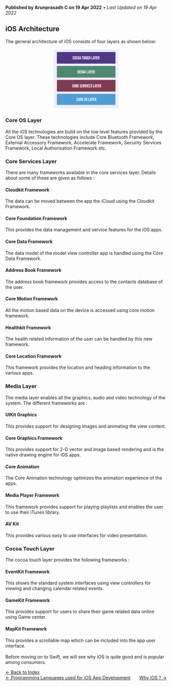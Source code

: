 **Published by Arunprasadh C on 19 Apr 2022** • *Last Updated on 19 Apr 2022*

## iOS Architecture
The general architecture of iOS consists of four layers as shown below:
<p align="center">
<img src="./assets/images/ios_app_arch.png" height="40%" width="40%">
</p>

### Core OS Layer
All the iOS technologies are build on the low level features provided by the Core OS layer. These technologies include Core Bluetooth Framework, External Accessory Framework, Accelerate Framework, Security Services Framework, Local Authorisation Framework etc.

### Core Services Layer
There are many frameworks available in the core services layer. Details about some of these are given as follows :

#### Cloudkit Framework
The data can be moved between the app the iCloud using the Cloudkit Framework.

#### Core Foundation Framework
This provides the data management and service features for the iOS apps.

#### Core Data Framework
The data model of the model view controller app is handled using the Core Data Framework.

#### Address Book Framework
The address book framework provides access to the contacts database of the user.

#### Core Motion Framework
All the motion based data on the device is accessed using core motion framework.

#### Healthkit Framework
The health related information of the user can be handled by this new framework.

#### Core Location Framework
This framework provides the location and heading information to the various apps.

### Media Layer
The media layer enables all the graphics, audio and video technology of the system. The different frameworks are :

#### UIKit Graphics
This provides support for designing images and animating the view content.

#### Core Graphics Framework
This provides support for 2-D vector and image based rendering and is the native drawing engine for iOS apps.

#### Core Animation
The Core Animation technology optimizes the animation experience of the apps.

#### Media Player Framework
This framework provides support for playing playlists and enables the user to use their iTunes library.

#### AV Kit
This provides various easy to use interfaces for video presentation.

### Cocoa Touch Layer
The cocoa touch layer provides the following frameworks :

#### EventKit Framework
This shows the standard system interfaces using view controllers for viewing and changing calendar related events.

#### GameKit Framework
This provides support for users to share their game related data online using Game center.

#### MapKit Framework
This provides a scrollable map which can be included into the app user interface.
<br><br>
Before moving on to Swift, we will see why iOS is quite good and is popular among consumers.

<a href="https://techinessoverloaded.github.io/iOSAppDevBasics/index.html">&larr; Back to Index</a>
<br>
<span style="float: left">
<a href="https://techinessoverloaded.github.io/iOSAppDevBasics/proglang.html">&larr; Programming Languages used for iOS App Development</a>
</span>
<span style="float: right">
<a href="https://techinessoverloaded.github.io/iOSAppDevBasics/whyios.html">Why iOS ? &rarr;</a>
</span>
